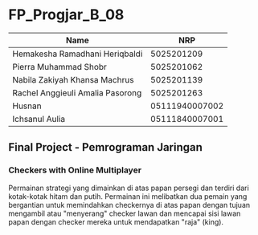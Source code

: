 # FP_Progjar_B_08

| Name  | NRP |
| ------------- | ------------- |
| Hemakesha Ramadhani Heriqbaldi | 5025201209  |
| Pierra Muhammad Shobr | 5025201062  |
| Nabila Zakiyah Khansa Machrus | 5025201139  |
| Rachel Anggieuli Amalia Pasorong  | 5025201263  |
| Husnan | 	05111940007002  |
| Ichsanul Aulia | 05111840007001  |

## Final Project - Pemrograman Jaringan 
### Checkers with Online Multiplayer
Permainan strategi yang dimainkan di atas papan persegi dan terdiri dari kotak-kotak hitam dan putih. Permainan ini melibatkan dua pemain yang bergantian untuk memindahkan checkernya di atas papan dengan tujuan mengambil atau "menyerang" checker lawan dan mencapai sisi lawan papan dengan checker mereka untuk mendapatkan "raja" (king).

